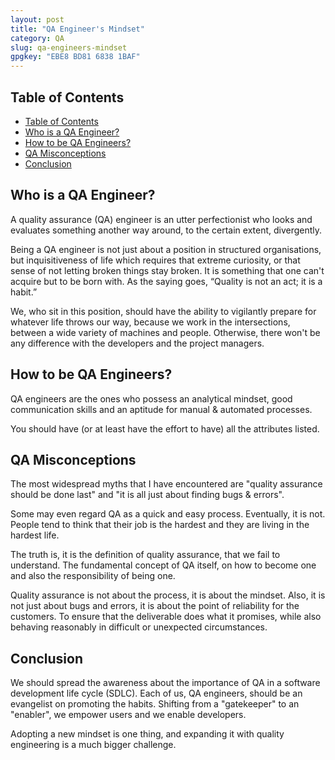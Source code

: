 ```yaml
---
layout: post
title: "QA Engineer's Mindset"
category: QA
slug: qa-engineers-mindset
gpgkey: "EBE8 BD81 6838 1BAF"
---
```


## Table of Contents
- [Table of Contents](#table-of-contents)
- [Who is a QA Engineer?](#who-is-a-qa-engineer)
- [How to be QA Engineers?](#how-to-be-qa-engineers)
- [QA Misconceptions](#qa-misconceptions)
- [Conclusion](#conclusion)

## Who is a QA Engineer?

A quality assurance (QA) engineer is an utter perfectionist who looks and evaluates something another way around, to the certain extent, divergently.

Being a QA engineer is not just about a position in structured organisations, but inquisitiveness of life which requires that extreme curiosity, or that sense of not letting broken things stay broken. It is something that one can't acquire but to be born with. As the saying goes, “Quality is not an act; it is a habit.”

We, who sit in this position, should have the ability to vigilantly prepare for whatever life throws our way, because we work in the intersections, between a wide variety of machines and people. Otherwise, there won't be any difference with the developers and the project managers.

## How to be QA Engineers?

QA engineers are the ones who possess an analytical mindset, good communication skills and an aptitude for manual & automated processes.

You should have (or at least have the effort to have) all the attributes listed.

## QA Misconceptions

The most widespread myths that I have encountered are "quality assurance should be done last" and "it is all just about finding bugs & errors".

Some may even regard QA as a quick and easy process. Eventually, it is not. People tend to think that their job is the hardest and they are living in the hardest life.

The truth is, it is the definition of quality assurance, that we fail to understand. The fundamental concept of QA itself, on how to become one and also the responsibility of being one.

Quality assurance is not about the process, it is about the mindset. Also, it is not just about bugs and errors, it is about the point of reliability for the customers. To ensure that the deliverable does what it promises, while also behaving reasonably in difficult or unexpected circumstances.

## Conclusion

We should spread the awareness about the importance of QA in a software development life cycle (SDLC). Each of us, QA engineers, should be an evangelist on promoting the habits. Shifting from a "gatekeeper" to an "enabler", we empower users and we enable developers.

Adopting a new mindset is one thing, and expanding it with quality engineering is a much bigger challenge.
